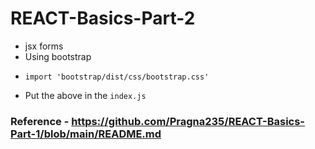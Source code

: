 # REACT-Basics-Part-2

* jsx forms
* Using bootstrap
*     import 'bootstrap/dist/css/bootstrap.css'
* Put the above in the `index.js`

### Reference - https://github.com/Pragna235/REACT-Basics-Part-1/blob/main/README.md

